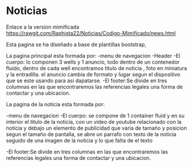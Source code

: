 # Noticias

Enlace a la version mimificada
https://rawgit.com/Raphista22/Noticias/Codigo-Mimificado/news.html

Esta pagina se ha diseñado a base de plantillas bootstrap,

La pagina principal esta formada por:
-menu de navegacion
-Header
-El cuerpo: lo componen 3 wells y 1 anuncio, todo dentro de un contenedor fluido,
dentro de cada well encontramos titulo de noticia , foto en miniatura y la entradilla.
el anuncio cambia de formato y lugar segun el dispositivo que se este usando para asi dapatarse.
-El footer:Se divide en tres columnas en las que encontraremos las referencias legales
una forma de contactar y una ubicacion.

La pagina de la noticia esta formada por:

-menu de navegacion
-El cuerpo: se compone de 1 container fluid y en su interior el titulo de la noticia,
	con un video de youtube relacionado con la noticia y debajo un elemento de publicidad que varia de tamaño y posicion segun el 
	tamaño de pantalla,  se abre un parrafo con texto de la noticia seguido de una imagen 
	de la noticia y lo que falta de el texto 

-El footer:Se divide en tres columnas en las que encontraremos las referencias legales
una forma de contactar y una ubicacion.
